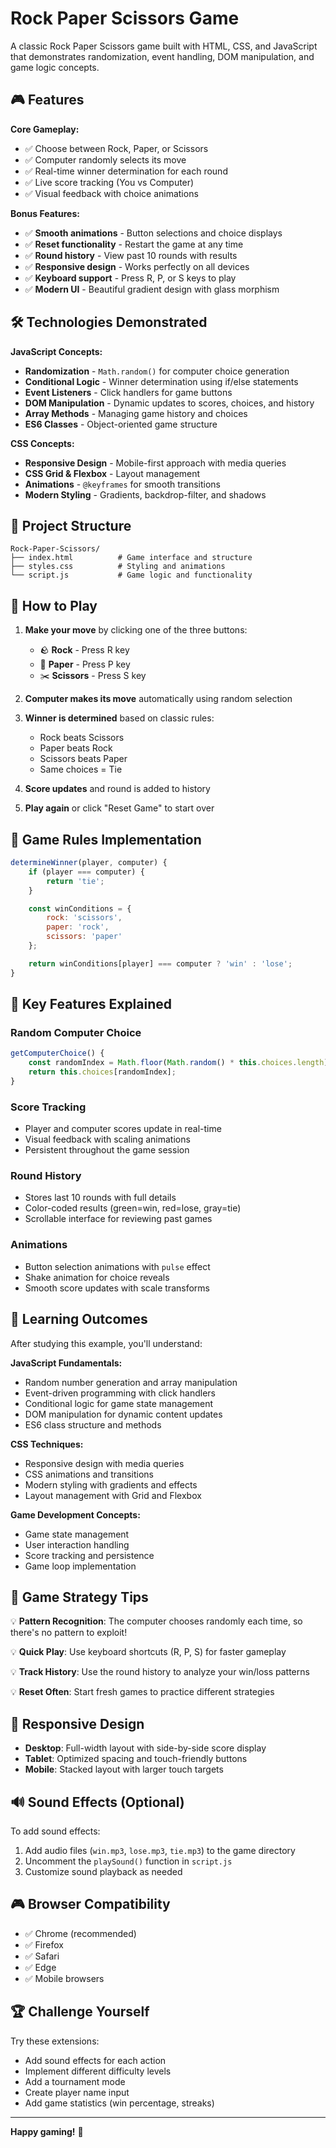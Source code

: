 # Rock Paper Scissors Game

A classic Rock Paper Scissors game built with HTML, CSS, and JavaScript that demonstrates randomization, event handling, DOM manipulation, and game logic concepts.

## 🎮 Features

**Core Gameplay:**
- ✅ Choose between Rock, Paper, or Scissors
- ✅ Computer randomly selects its move
- ✅ Real-time winner determination for each round
- ✅ Live score tracking (You vs Computer)
- ✅ Visual feedback with choice animations

**Bonus Features:**
- ✅ **Smooth animations** - Button selections and choice displays
- ✅ **Reset functionality** - Restart the game at any time
- ✅ **Round history** - View past 10 rounds with results
- ✅ **Responsive design** - Works perfectly on all devices
- ✅ **Keyboard support** - Press R, P, or S keys to play
- ✅ **Modern UI** - Beautiful gradient design with glass morphism

## 🛠 Technologies Demonstrated

**JavaScript Concepts:**
- **Randomization** - `Math.random()` for computer choice generation
- **Conditional Logic** - Winner determination using if/else statements
- **Event Listeners** - Click handlers for game buttons
- **DOM Manipulation** - Dynamic updates to scores, choices, and history
- **Array Methods** - Managing game history and choices
- **ES6 Classes** - Object-oriented game structure

**CSS Concepts:**
- **Responsive Design** - Mobile-first approach with media queries
- **CSS Grid & Flexbox** - Layout management
- **Animations** - `@keyframes` for smooth transitions
- **Modern Styling** - Gradients, backdrop-filter, and shadows

## 📁 Project Structure

```
Rock-Paper-Scissors/
├── index.html          # Game interface and structure
├── styles.css          # Styling and animations
└── script.js           # Game logic and functionality
```

## 🎯 How to Play

1. **Make your move** by clicking one of the three buttons:
   - 🪨 **Rock** - Press R key
   - 📄 **Paper** - Press P key
   - ✂️ **Scissors** - Press S key

2. **Computer makes its move** automatically using random selection

3. **Winner is determined** based on classic rules:
   - Rock beats Scissors
   - Paper beats Rock
   - Scissors beats Paper
   - Same choices = Tie

4. **Score updates** and round is added to history

5. **Play again** or click "Reset Game" to start over

## 🔧 Game Rules Implementation

```javascript
determineWinner(player, computer) {
    if (player === computer) {
        return 'tie';
    }

    const winConditions = {
        rock: 'scissors',
        paper: 'rock',
        scissors: 'paper'
    };

    return winConditions[player] === computer ? 'win' : 'lose';
}
```

## 🎨 Key Features Explained

### Random Computer Choice
```javascript
getComputerChoice() {
    const randomIndex = Math.floor(Math.random() * this.choices.length);
    return this.choices[randomIndex];
}
```

### Score Tracking
- Player and computer scores update in real-time
- Visual feedback with scaling animations
- Persistent throughout the game session

### Round History
- Stores last 10 rounds with full details
- Color-coded results (green=win, red=lose, gray=tie)
- Scrollable interface for reviewing past games

### Animations
- Button selection animations with `pulse` effect
- Shake animation for choice reveals
- Smooth score updates with scale transforms

## 🎯 Learning Outcomes

After studying this example, you'll understand:

**JavaScript Fundamentals:**
- Random number generation and array manipulation
- Event-driven programming with click handlers
- Conditional logic for game state management
- DOM manipulation for dynamic content updates
- ES6 class structure and methods

**CSS Techniques:**
- Responsive design with media queries
- CSS animations and transitions
- Modern styling with gradients and effects
- Layout management with Grid and Flexbox

**Game Development Concepts:**
- Game state management
- User interaction handling
- Score tracking and persistence
- Game loop implementation

## 🚀 Game Strategy Tips

💡 **Pattern Recognition**: The computer chooses randomly each time, so there's no pattern to exploit!

💡 **Quick Play**: Use keyboard shortcuts (R, P, S) for faster gameplay

💡 **Track History**: Use the round history to analyze your win/loss patterns

💡 **Reset Often**: Start fresh games to practice different strategies

## 📱 Responsive Design

- **Desktop**: Full-width layout with side-by-side score display
- **Tablet**: Optimized spacing and touch-friendly buttons
- **Mobile**: Stacked layout with larger touch targets

## 🔊 Sound Effects (Optional)

To add sound effects:
1. Add audio files (`win.mp3`, `lose.mp3`, `tie.mp3`) to the game directory
2. Uncomment the `playSound()` function in `script.js`
3. Customize sound playback as needed

## 🎮 Browser Compatibility

- ✅ Chrome (recommended)
- ✅ Firefox
- ✅ Safari
- ✅ Edge
- ✅ Mobile browsers

## 🏆 Challenge Yourself

Try these extensions:
- Add sound effects for each action
- Implement different difficulty levels
- Add a tournament mode
- Create player name input
- Add game statistics (win percentage, streaks)

---

**Happy gaming!** 🎉
